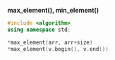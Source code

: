 **max_element(), min_element()**

```c++
#include <algorithm>
using namespace std;

*max_element(arr, arr+size)
*max_element(v.begin(), v.end())
```




